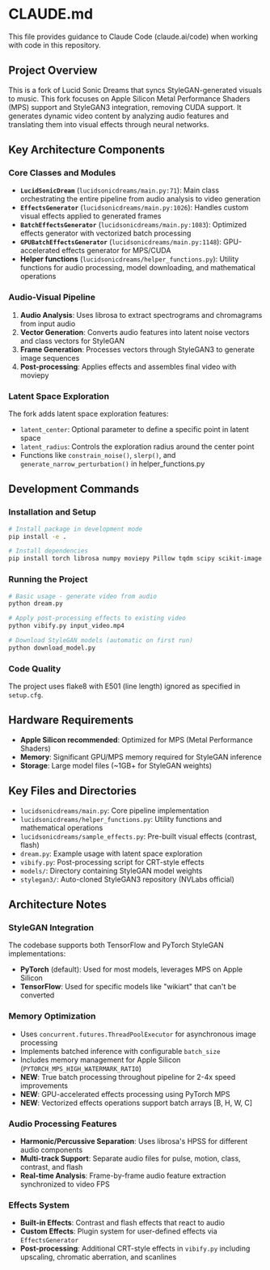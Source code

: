 # CLAUDE.md

This file provides guidance to Claude Code (claude.ai/code) when working with code in this repository.

## Project Overview

This is a fork of Lucid Sonic Dreams that syncs StyleGAN-generated visuals to music. This fork focuses on Apple Silicon Metal Performance Shaders (MPS) support and StyleGAN3 integration, removing CUDA support. It generates dynamic video content by analyzing audio features and translating them into visual effects through neural networks.

## Key Architecture Components

### Core Classes and Modules

- **`LucidSonicDream`** (`lucidsonicdreams/main.py:71`): Main class orchestrating the entire pipeline from audio analysis to video generation
- **`EffectsGenerator`** (`lucidsonicdreams/main.py:1026`): Handles custom visual effects applied to generated frames
- **`BatchEffectsGenerator`** (`lucidsonicdreams/main.py:1083`): Optimized effects generator with vectorized batch processing
- **`GPUBatchEffectsGenerator`** (`lucidsonicdreams/main.py:1148`): GPU-accelerated effects generator for MPS/CUDA
- **Helper functions** (`lucidsonicdreams/helper_functions.py`): Utility functions for audio processing, model downloading, and mathematical operations

### Audio-Visual Pipeline

1. **Audio Analysis**: Uses librosa to extract spectrograms and chromagrams from input audio
2. **Vector Generation**: Converts audio features into latent noise vectors and class vectors for StyleGAN
3. **Frame Generation**: Processes vectors through StyleGAN3 to generate image sequences
4. **Post-processing**: Applies effects and assembles final video with moviepy

### Latent Space Exploration

The fork adds latent space exploration features:
- `latent_center`: Optional parameter to define a specific point in latent space
- `latent_radius`: Controls the exploration radius around the center point
- Functions like `constrain_noise()`, `slerp()`, and `generate_narrow_perturbation()` in helper_functions.py

## Development Commands

### Installation and Setup

```bash
# Install package in development mode
pip install -e .

# Install dependencies
pip install torch librosa numpy moviepy Pillow tqdm scipy scikit-image pygit2 gdown requests pandas SoundFile
```

### Running the Project

```bash
# Basic usage - generate video from audio
python dream.py

# Apply post-processing effects to existing video
python vibify.py input_video.mp4

# Download StyleGAN models (automatic on first run)
python download_model.py
```

### Code Quality

The project uses flake8 with E501 (line length) ignored as specified in `setup.cfg`.

## Hardware Requirements

- **Apple Silicon recommended**: Optimized for MPS (Metal Performance Shaders)
- **Memory**: Significant GPU/MPS memory required for StyleGAN inference
- **Storage**: Large model files (~1GB+ for StyleGAN weights)

## Key Files and Directories

- `lucidsonicdreams/main.py`: Core pipeline implementation
- `lucidsonicdreams/helper_functions.py`: Utility functions and mathematical operations
- `lucidsonicdreams/sample_effects.py`: Pre-built visual effects (contrast, flash)
- `dream.py`: Example usage with latent space exploration
- `vibify.py`: Post-processing script for CRT-style effects
- `models/`: Directory containing StyleGAN model weights
- `stylegan3/`: Auto-cloned StyleGAN3 repository (NVLabs official)

## Architecture Notes

### StyleGAN Integration

The codebase supports both TensorFlow and PyTorch StyleGAN implementations:
- **PyTorch** (default): Used for most models, leverages MPS on Apple Silicon
- **TensorFlow**: Used for specific models like "wikiart" that can't be converted

### Memory Optimization

- Uses `concurrent.futures.ThreadPoolExecutor` for asynchronous image processing
- Implements batched inference with configurable `batch_size`
- Includes memory management for Apple Silicon (`PYTORCH_MPS_HIGH_WATERMARK_RATIO`)
- **NEW**: True batch processing throughout pipeline for 2-4x speed improvements
- **NEW**: GPU-accelerated effects processing using PyTorch MPS
- **NEW**: Vectorized effects operations support batch arrays [B, H, W, C]

### Audio Processing Features

- **Harmonic/Percussive Separation**: Uses librosa's HPSS for different audio components
- **Multi-track Support**: Separate audio files for pulse, motion, class, contrast, and flash
- **Real-time Analysis**: Frame-by-frame audio feature extraction synchronized to video FPS

### Effects System

- **Built-in Effects**: Contrast and flash effects that react to audio
- **Custom Effects**: Plugin system for user-defined effects via `EffectsGenerator`
- **Post-processing**: Additional CRT-style effects in `vibify.py` including upscaling, chromatic aberration, and scanlines